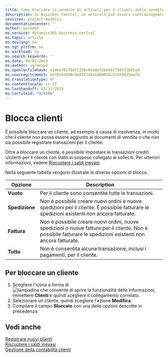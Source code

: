 ```yaml
---
title: Come bloccare le vendite di articoli per i clienti dalle vendite o dagli acquisti
description: In Business Central, un articolo può essere contrassegnato come bloccato per la vendita, per l'acquisto o per tutti gli scopi.
services: project-madeira
documentationcenter: ''
author: SorenGP
ms.service: dynamics365-business-central
ms.topic: article
ms.devlang: na
ms.tgt_pltfrm: na
ms.workload: na
ms.search.keywords: ''
ms.date: 04/01/2019
ms.author: sgroespe
ms.openlocfilehash: a2dee70270df135bc61ddef38e661758431b02a9
ms.sourcegitcommit: bd78a5d990c9e83174da1409076c22df8b35eafd
ms.translationtype: HT
ms.contentlocale: it-IT
ms.lasthandoff: 03/31/2019
ms.locfileid: "924166"
---
```

# <a name="block-customers"></a>Blocca clienti
È possibile bloccare un cliente, ad esempio a causa di insolvenza, in modo che il cliente non possa essere aggiunto ai documenti di vendita o che non sia possibile registrare transazioni per il cliente.

Oltre a bloccare un cliente, è possibile impostare le transazioni crediti v/clienti per il cliente con stato in sospeso collegato ai solleciti. Per ulteriori informazioni, vedere [Riscuotere i saldi inevasi](receivables-collect-outstanding-balances.md).   

Nella seguente tabella vengono illustrate le diverse opzioni di blocco.  

|Opzione|Description|  
|--------------------|------------|  
|**Vuoto**|Per il cliente sono consentite tutte le transazioni.|
|**Spedizione**|Non è possibile creare nuovi ordini e nuove spedizioni per il cliente. È possibile fatturare le spedizioni esistenti non ancora fatturate.|  
|**Fattura**|Non è possibile creare nuovi ordini, nuove spedizioni o nuove fatture per il cliente. Non è possibile fatturare le spedizioni esistenti non ancora fatturate.|  
|**Tutto**|Non è consentita alcuna transazione, inclusi i pagamenti, per il cliente.|  

## <a name="to-block-a-customer"></a>Per bloccare un cliente  
1. Scegliere l'icona a forma di ![lampadina che consente di aprire la funzionalità delle informazioni](media/ui-search/search_small.png "Informazioni sull'operazione che si desidera eseguire"), immettere **Clienti** e quindi scegliere il collegamento correlato.
2. Selezionare un cliente, quindi scegliere l'azione **Modifica**.
3. Compilare il campo **Bloccato** con una delle opzioni descritte in precedenza.

## <a name="see-also"></a>Vedi anche  
[Registrare nuovi clienti](sales-how-register-new-customers.md)  
[Riscuotere i saldi inevasi](receivables-collect-outstanding-balances.md)  
[Gestione della contabilità clienti](receivables-manage-receivables.md)  
